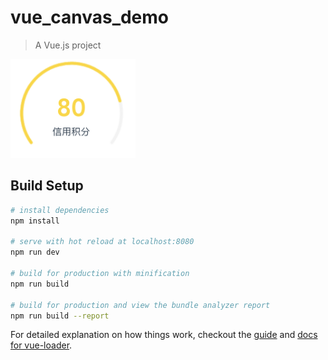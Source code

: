 # vue_canvas_demo

> A Vue.js project

<img src="https://github.com/cag2050/vue_canvas_demo/blob/master/screenshots/credit_pic%402x.png" width="200px" height="158px" />

## Build Setup

``` bash
# install dependencies
npm install

# serve with hot reload at localhost:8080
npm run dev

# build for production with minification
npm run build

# build for production and view the bundle analyzer report
npm run build --report
```

For detailed explanation on how things work, checkout the [guide](http://vuejs-templates.github.io/webpack/) and [docs for vue-loader](http://vuejs.github.io/vue-loader).
